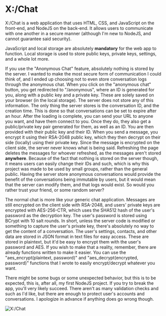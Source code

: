 # X:/Chat

X:/Chat is a web application that uses HTML, CSS, and JavaScript on the front-end, and NodeJS on the back-end. It allows users to communicate with one another in a secure manner (although I'm new to NodeJS, and cannot guarantee said security).

JavaScript and local storage are absolutely **mandatory** for the web app to function. Local storage is used to store public keys, private keys, settings, and a whole lot more.

If you use the "Anonymous Chat" feature, absolutely nothing is stored by the server. I wanted to make the most secure form of communication I could think of, and I ended up choosing not to even store conversation logs through the anonymous chat. When you click on the "anonymous chat" button, you get redirected to "/anonymous", where an ID is generated for you, along with a public key and a private key. These are solely saved on your browser (in the local storage). The server does not store any of this information. The only thing the server stores is the conversation ID, and the creation time. This is done so that conversations can be set to expire after an hour. After the loading is complete, you can send your URL to anyone you want, and have them connect to you. Once they do, they also get a public/private key pair generated for them, as well as an ID. You are then provided with their public key and their ID. When you send a message, you encrypt it using their RSA-2048 public key, which they then decrypt on their side (locally) using their private key. Since the message is encrypted on the client side, the server never knows what is being said. Refreshing the page deletes the messages for whoever refreshed, as the messages aren't stored **anywhere**. Because of the fact that nothing is stored on the server though, it means users can easily change their IDs and such, which is why this project was made to be used by small groups, rather than the general public. Having the server store anonymous conversations would provide the benefit of the conversations being immutable by users, but it would mean that the server can modify them, and that logs would exist. So would you rather trust your friend, or some random server?

The normal chat is more like your generic chat application. Messages are still encrypted on the client side with RSA-2048, and users' private keys are encrypted with AES-256-CTR, which uses the SHA512 hash of the user's password as the decryption key. The user's password is stored using BCrypt with 10 salt rounds. In short, unless the server code is modified or something to capture the user's private key, there's absolutely no way to get the content of a conversation. The user's settings, contacts, and other data are stored in JSON format in text files for easy access. These are stored in plaintext, but it'd be easy to encrypt them with the user's password and AES. If you wish to make that a reality, remember, there are already functions written to make it easier. You can use the "aes_encrypt(plaintext, password)" and "aes_decrypt(encrypted, password)" functions that I wrote to easily encrypt/decrypt whatever you want.

There might be some bugs or some unexpected behavior, but this is to be expected, this is, after all, my first NodeJS project. If you try to break the app, you'll very likely succeed. There aren't as many validation checks and such as I'd like, but there are enough to protect user's accounts and conversations. I apologize in advance if anything does go wrong though.

![X:/Chat](https://i.imgur.com/9U9nknc.jpg)
